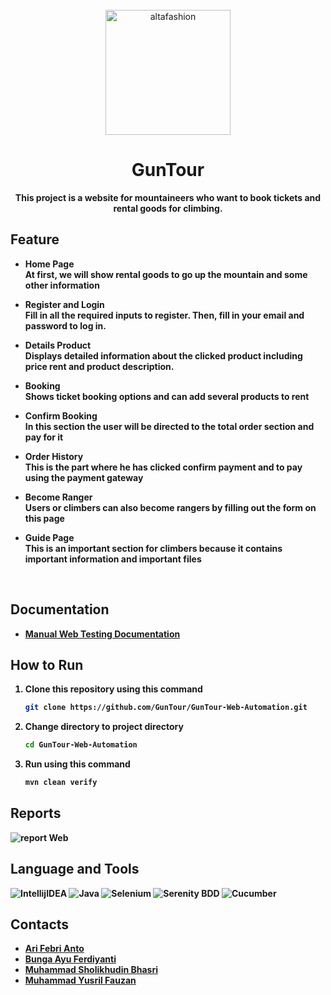 <div align="center">
    <br>
        <img src="https://drive.google.com/uc?export=view&id=19Y3c2PUG9vg8bCsLh46otvuLjYw7CHJZ" alt="altafashion" width="200px"/>

# GunTour

<strong>This project is a website for mountaineers who want to book tickets and rental goods for climbing.<strong>

</div>

## Feature
- Home Page <br>
  At first, we will show rental goods to go up the mountain and some other information

- Register and Login <br>
  Fill in all the required inputs to register. Then, fill in your email and password to log in.

- Details Product <br>
  Displays detailed information about the clicked product including price rent and product description.

- Booking <br>
  Shows ticket booking options and can add several products to rent
  <br>

- Confirm Booking <br>
  In this section the user will be directed to the total order section and pay for it
  <br>

- Order History <br>
  This is the part where he has clicked confirm payment and to pay using the payment gateway
  <br>

- Become Ranger <br>
  Users or climbers can also become rangers by filling out the form on this page
  <br>

- Guide Page <br>
  This is an important section for climbers because it contains important information and important files
  <br>


<br>

## Documentation
- [Manual Web Testing Documentation](https://docs.google.com/spreadsheets/d/1G9qdpQc9Fcxp0PGieqAYl4saj4uKWydXyCT8o_vmvcs/edit?usp=sharing)

## How to Run
1. Clone this repository using this command
   ```sh
   git clone https://github.com/GunTour/GunTour-Web-Automation.git
   ```
2. Change directory to project directory
   ```sh
   cd GunTour-Web-Automation
   ```
3. Run using this command
   ```sh
   mvn clean verify
   ```
   
## Reports

![report Web](https://user-images.githubusercontent.com/109534135/202137430-64c214a1-0715-4873-98d9-0a71441d6853.png)


## Language and Tools
![IntellijIDEA](https://img.shields.io/badge/IntelliJIDEA-000000.svg?style=for-the-badge&logo=intellij-idea&logoColor=white)
![Java](https://img.shields.io/badge/java-%23ED8B00.svg?style=for-the-badge&logo=java&logoColor=white)
![Selenium](https://img.shields.io/badge/-selenium-000000?style=for-the-badge&logoColor=black)
![Serenity BDD](https://img.shields.io/badge/-serenity%20bdd-16a67a?style=for-the-badge&logoColor=black)
![Cucumber](https://img.shields.io/badge/-cucumber-4bc47b?style=for-the-badge&logoColor=black)

## Contacts

- [Ari Febri Anto](https://github.com/a-febri)
- [Bunga Ayu Ferdiyanti](https://github.com/bungaayu)
- [Muhammad Sholikhudin Bhasri](https://github.com/brahmasyahdan)
- [Muhammad Yusril Fauzan](https://github.com/yusril77)
